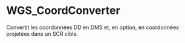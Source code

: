 # WGS_CoordConverter
Convertit les coordonnées DD en DMS et, en option, en coordonnées projetées dans un SCR cible.
